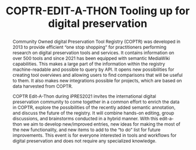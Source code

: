 ---
abstract: 'Community Owned digital Preservation Tool Registry (COPTR) was developed
  in 2013 to provide efficient “one stop shopping” for practitioners performing research
  on digital preservation tools and services. It contains information on over 500
  tools and since 2021 has been equipped with semantic MediaWiki capabilities. This
  makes a large part of the information within the registry machine-readable and possible
  to query by API. It opens new possibilities for creating tool overviews and allowing
  users to find comparisons that will be useful to them. It also makes new integrations
  possible for projects, which are based on data harvested from COPTR.


  COPTR Edit-A-Thon during iPRES2021 invites the international digital preservation
  community to come together in a common effort to enrich the data in COPTR, explore
  the possibilities of the recently added semantic annotation, and discuss the future
  of the registry. It will combine hands-on editing, group discussions, and brainstorms
  conducted in a hybrid manner. With this edit-a-thon we aim to develop new/improved
  entries, new ideas for making the most of the new functionality, and new items to
  add to the “to do” list for future improvements. This event is for everyone interested
  in tools and workflows for digital preservation and does not require any specialized
  knowledge.

  '
creators:
- Molenda, Ania
- Wheatley, Paul
- Erdman, Stacey
date: null
document_url: https://services.phaidra.univie.ac.at/api/object/o:1424907/download
grand_parent: iPRES
institutions:
- Dutch Digital Heritage Organization
- Digital Preservation Coalition
- Digital POWRR
keywords:
- preservation tools
- open source tools
- preservation solutions
- collaborations
landing_page_url: https://phaidra.univie.ac.at/o:1424907
language: eng
layout: publication
license: CC BY 4.0 International
notes_url: null
parent: iPRES 2021
presentation_url: null
publication_type: paper
size: 140939
source_name: iPRES
title: COPTR-EDIT-A-THON Tooling up for digital preservation
year: 2021
---